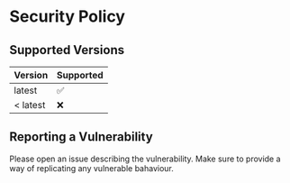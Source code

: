 # Security Policy

## Supported Versions

| Version | Supported          |
| ------- | ------------------ |
| latest   | :white_check_mark: |
| < latest | :x:                |

## Reporting a Vulnerability

Please open an issue describing the vulnerability. Make sure to provide a way of replicating any vulnerable bahaviour.
